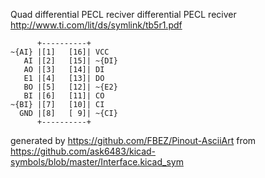Quad differential PECL reciver
differential PECL reciver
http://www.ti.com/lit/ds/symlink/tb5r1.pdf


	      +----------+
	~{AI} |[1]   [16]| VCC
	   AI |[2]   [15]| ~{DI}
	   AO |[3]   [14]| DI
	   E1 |[4]   [13]| DO
	   BO |[5]   [12]| ~{E2}
	   BI |[6]   [11]| CO
	~{BI} |[7]   [10]| CI
	  GND |[8]   [ 9]| ~{CI}
	      +----------+


generated by https://github.com/FBEZ/Pinout-AsciiArt from https://github.com/ask6483/kicad-symbols/blob/master/Interface.kicad_sym